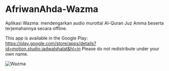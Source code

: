 # AfriwanAhda-Wazma

Aplikasi Wazma: mendengarkan audio murottal Al-Quran Juz Amma beserta terjemahannya secara offline.

This app is available in the Google Play:
https://play.google.com/store/apps/details?id=motion.studio.jadwalshalat&hl=in
Please do not redistribute under your own name.

![Wazma](https://lh3.googleusercontent.com/qFifmzQxsukNo0DfJiH2SlBNtYOL3EZYU6uYmN1M0IzASF4EiREZt3hjaUAb6lo2UaQ=w300)
